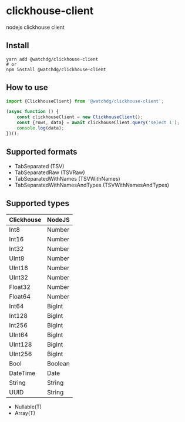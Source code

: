 # clickhouse-client

nodejs clickhouse client

## Install

```shell
yarn add @watchdg/clickhouse-client
# or
npm install @watchdg/clickhouse-client
```

## How to use

```javascript
import {ClickhouseClient} from '@watchdg/clickhouse-client';

(async function () {
    const clickhouseClient = new ClickhouseClient();
    const {rows, data} = await clickhouseClient.query('select 1');
    console.log(data);
})();
```

## Supported formats

* TabSeparated (TSV)
* TabSeparatedRaw (TSVRaw)
* TabSeparatedWithNames (TSVWithNames)
* TabSeparatedWithNamesAndTypes (TSVWithNamesAndTypes)

## Supported types

| Clickhouse | NodeJS  |
|------------|---------|
| Int8       | Number  |
| Int16      | Number  |
| Int32      | Number  |
| UInt8      | Number  |
| UInt16     | Number  |
| UInt32     | Number  |
| Float32    | Number  |
| Float64    | Number  |
| Int64      | BigInt  |
| Int128     | BigInt  |
| Int256     | BigInt  |
| UInt64     | BigInt  |
| UInt128    | BigInt  |
| UInt256    | BigInt  |
| Bool       | Boolean |
| DateTime   | Date    |
| String     | String  |
| UUID       | String  |

* Nullable(T)
* Array(T)